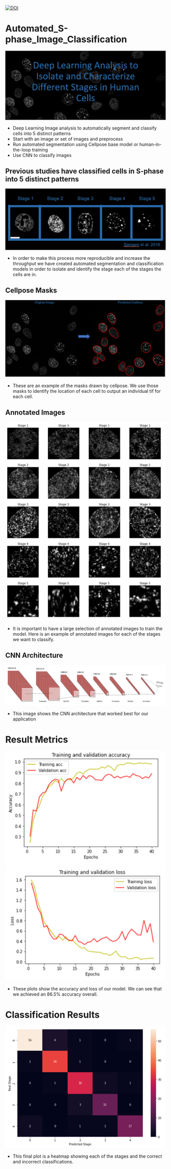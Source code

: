 [![DOI](https://zenodo.org/badge/DOI/10.5281/zenodo.10247155.svg)](https://doi.org/10.5281/zenodo.10247155)

# Automated_S-phase_Image_Classification
![Title](/images/Title.png)
+ Deep Learning Image analysis to automatically segment and classify cells into 5 distinct patterns
+ Start with an image or set of images and preprocess
+ Run automated segmentation using Cellpose base model or human-in-the-loop training
+ Use CNN to classify images

## Previous studies have classified cells in S-phase into 5 distinct patterns
![Stages](/images/Cell_Stages.png)
+ In order to make this process more reproducible and increase the throughput we have created automated segmentation and classification models in order to isolate and identify the stage each of the stages the cells are in.

## Cellpose Masks
![Cellpose](/images/cellpose.png)
+ These are an example of the masks drawn by cellpose. We use those masks to identify the location of each cell to output an individual tif for each cell. 

## Annotated Images
![Annotations](/images/annotated_images.png)
+ It is important to have a large selection of annotated images to train the model. Here is an example of annotated images for each of the stages we want to classify.

## CNN Architecture
![CNN](/images/CNN_Architecture.png)
+ This image shows the CNN architecture that worked best for our application

# Result Metrics
![Accuracy](/images/accuracy.png)
![Loss](/images/loss.png)
+ These plots show the accuracy and loss of our model. We can see that we achieved an 86.5% accuracy overall.

# Classification Results
![CM](/images/classification_results.png)
+ This final plot is a heatmap showing each of the stages and the correct and incorrect classifications.
